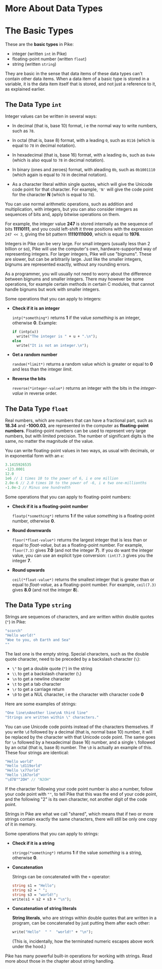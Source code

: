 # More About Data Types

# The Basic Types

These are the **basic types** in Pike:

* integer (written `int` in Pike)
* floating-point number (written `float`)
* string (written `string`)

They are basic in the sense that
data items of these data types
can't contain other data items.
When a data item of a basic type is stored in a variable,
it is the data item itself that is stored,
and not just a reference to it,
as explained earlier.

## The Data Type `int`

Integer values can be written in several ways:

* In decimal (that is, base 10) format,
  i e the normal way to write numbers,
  such as `78`.

* In octal (that is, base 8) format,
  with a leading `0`, such as `0116`
  (which is equal to `78` in decimal notation).

* In hexadecimal (that is, base 16) format,
  with a leading `0x`, such as `0x4e`
  (which is also equal to `78` in decimal notation).

* In binary (ones and zeroes) format,
  with aleading `0b`, such as `0b1001110`
  (which again is equal to `78` in decimal notation).

* As a character literal within single quotes,
  which will give the Unicode code point for that character.
  For example,
  `'N'` will give the code point for the character **N**
  (which is equal to `78`).

You can use normal arithmetic operations,
such as addition and multiplication, with integers,
but you can also consider integers
as sequences of bits and,
apply bitwise operations on them.

For example,
the integer value **247**
is stored internally
as the sequence of bits **11110111**,
and you could left-shift it three positions
with the expression `247 << 3`,
giving the bit pattern **11110111000**,
which is equal to **1976**.

Integers in Pike can be very large.
For small integers
(usually less than 2 billion or so),
Pike will use the computer's own,
hardware-supported way of representing integers.
For larger integers,
Pike will use "bignums".
These are slower,
but can be arbitrarily large.
Just like the smaller integers,
bignums are represented exactly,
without any rounding errors.

As a programmer,
you will usually not need to worry
about the difference between bignums and smaller integers.
There may however be some operations,
for example certain methods in certain C modules,
that cannot handle bignums but work with smaller integers.

Some operations that you can apply to integers:

* **Check if it is an integer**

  `intp(*something*)` returns **1**
  if the value *something* is an integer,
  otherwise **0**.
  Example:

  ```pike
  if (intp(u))
    write("The integer is " + u + ".\n");
  else
    write("It is not an integer.\n");
  ```

* **Get a random number**

  `random(*limit*)` returns a random value
  which is greater or equal to **0**
  and less than the integer *limit*.

* **Reverse the bits**

  `reverse(*integer-value*)` returns an integer
   with the bits in the *integer-value*
   in reverse order.

## The Data Type `float`

Real numbers,
which are numbers that can have a fractional part,
such as **18.34** and **-1000.03**,
are represented in the computer as **floating-point numbers**.
Floating-point numbers can be used
to represent very large numbers,
but with limited precision.
The number of significant digits is the same,
no matter the magnitude of the value.

You can write floating-point values in two ways,
as usual with decimals,
or in exponential form with an `e`:

```pike
3.1415926535
-123.0001
12.0
1e6 // 1 times 10 to the power of 6, i e one million
2.0e-6 // 2.0 times 10 to the power of -6, i e two one-millionths
-1.0e-2 // Minus one hundredth
```

Some operations that you can apply to floating-point numbers:

* **Check if it is a floating-point number**

  `floatp(*something*)` returns **1**
  if the value *something* is a floating-point number,
  otherwise **0**.

* **Round downwards**

  `floor(*float-value*)` returns the largest integer
  that is less than or equal to *float-value*,
  but as a floating-point number.
  For example,
  `floor(7.3)` gives **7.0**
  (and not the integer **7**).
  If you do want the integer value,
  you can use an explicit type conversion:
  `(int)7.3` gives you the integer **7**.

* **Round upwards**

  `ceil(*float-value*)` returns the smallest integer
  that is greater than or equal to *float-value*,
  as a floating-point number.
  For example,
  `ceil(7.3)` gives **8.0**
  (and not the integer **8**).

## The Data Type `string`

Strings are sequences of characters,
and are written within double
quotes (`"`) in Pike:

```pike
"scorch"
"Hello world!"
"Woe to you, oh Earth and Sea"
""
```

The last one is the empty string.
Special characters,
such as the double quote character,
need to be preceded by a backslash character (`\`):

* `\"` to get a double quote (`"`) in the string
* `\\` to get a backslash character (`\`)
* `\n` to get a newline character
* `\t` to get a tab character
* `\r` to get a carriage return
* `\0` to get a NUL character,
  i e the character with character code **0**

Here are some examples of strings:

```pike
"One line\nAnother line\nA third line"
"Strings are written within \" characters."
```

You can use Unicode code points
instead of the characters themselves.
If you write `\d` followed by a decimal
(that is, normal base 10) number,
it will be replaced by the character
with that Unicode code point.
The same goes for `\x` followed by a hexadecimal
(base 16) number,
and a single `\` followed by an octal
(that is, base 8) number.
The `\0` is actually an example of this.
These four strings are identical:

```pike
"Hello world"
"Hello \d119orld"
"Hello \x77orld"
"Hello \167orld"
"\d78""2OH" // "N2OH"
```

If the character following your code point number is also a number,
follow your code point with `""`,
to tell Pike that this was the end of your code point,
and the following "2" is its own character,
not another digit of the code point.

Strings in Pike are what we call "shared",
which means that if two or more strings
contain exactly the same characters,
there will still be only one copy of it in memory.

Some operations that you can apply to strings:

* **Check if it is a string**

  `stringp(*something*)` returns **1**
  if the value *something* is a string,
  otherwise **0**.

* **Concatenation**

  Strings can be concatenated with the `+` operator:

  ```pike
  string s1 = "Hello";
  string s2 = " ";
  string s3 = "world!";
  write(s1 + s2 + s3 + "\n");
  ```

* **Concatenation of string literals**

  **String literals**,
  who are strings within double quotes
  that are written in a program,
  can be concatenated by just putting them after each other:

  ```pike
  write("Hello"  " "  "world!" + "\n");
  ```

  (This is, incidentally,
  how the terminated numeric escapes above
  work under the hood.)

Pike has many powerful built-in operations
for working with strings.
Read more about those
in the chapter about string handling.
